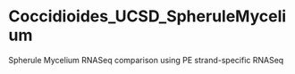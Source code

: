 # Coccidioides_UCSD_SpheruleMycelium
Spherule Mycelium RNASeq comparison using PE strand-specific RNASeq

